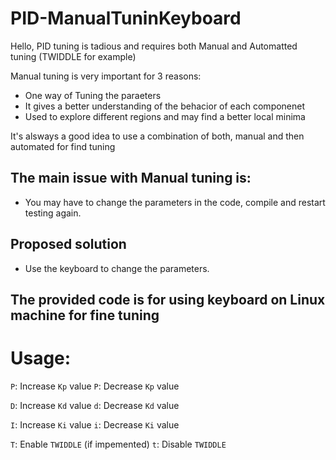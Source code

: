 # PID-ManualTuninKeyboard

Hello, PID tuning is tadious and requires both Manual and Automatted tuning (TWIDDLE for example)

Manual tuning is very important for 3 reasons:
* One way of Tuning the paraeters
* It gives a better understanding of the behacior of each componenet
* Used to explore different regions and may find a better local minima

It's alsways a good idea to use a combination of both, manual and then automated for find tuning

## The main issue with Manual tuning is:
* You may have to change the parameters in the code, compile and restart testing again.

## Proposed solution
* Use the keyboard to change the parameters.

## The provided code is for using keyboard on Linux machine for fine tuning

# Usage:

`P`: Increase `Kp` value 
`P`: Decrease `Kp` value 

`D`: Increase `Kd` value 
`d`: Decrease `Kd` value 

`I`: Increase `Ki` value 
`i`: Decrease `Ki` value 

`T`: Enable `TWIDDLE` (if impemented)
`t`: Disable `TWIDDLE`
